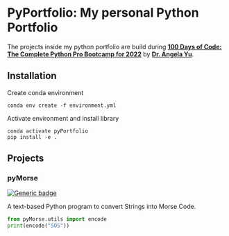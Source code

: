 # PyPortfolio: My personal Python Portfolio
The projects inside my python portfolio are build during [**100 Days of Code: The Complete Python Pro Bootcamp for 2022**](https://www.udemy.com/course/100-days-of-code/) by [**Dr. Angela Yu**](https://github.com/angelabauer).

## Installation
Create conda environment
```shell
conda env create -f environment.yml
```

Activate environment and install library
```shell
conda activate pyPortfolio
pip install -e .
```

## Projects
### pyMorse
[![Generic badge](https://img.shields.io/badge/-Scripting-blue.svg)](https://github.com/NiklasKa/PyPortfolio)

A text-based Python program to convert Strings into Morse Code.

```python
from pyMorse.utils import encode
print(encode("SOS"))
```
